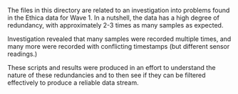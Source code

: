 The files in this directory are related to an investigation into problems found in the Ethica data for Wave 1. In a nutshell, the data has a high degree of redundancy, with approximately 2-3 times as many samples as expected. 

Investigation revealed that many samples were recorded multiple times, and many more were recorded with conflicting timestamps (but different sensor readings.)

These scripts and results were produced in an effort to understand the nature of these redundancies and to then see if they can be filtered effectively to produce a reliable data stream.
